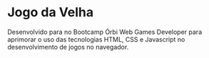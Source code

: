 # Jogo da Velha 
Desenvolvido para no Bootcamp Órbi Web Games Developer para aprimorar o uso das tecnologias HTML, CSS e Javascript no desenvolvimento de jogos no navegador.